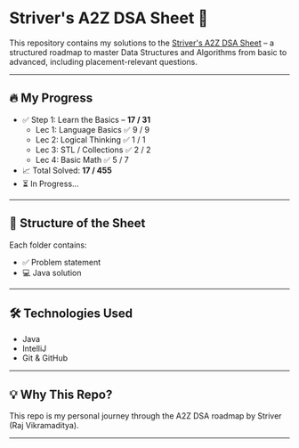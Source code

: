 # Striver's A2Z DSA Sheet 📘

This repository contains my solutions to the [Striver's A2Z DSA Sheet](https://takeuforward.org/interviews/strivers-a2z-dsa-course-sheet-2-0/) – 
a structured roadmap to master Data Structures and Algorithms from basic to advanced, including placement-relevant questions.

---

## 🔥 My Progress

- ✅ Step 1: Learn the Basics – **17 / 31**
  - Lec 1: Language Basics ✅ 9 / 9
  - Lec 2: Logical Thinking ✅ 1 / 1
  - Lec 3: STL / Collections ✅ 2 / 2
  - Lec 4: Basic Math ✅ 5 / 7
- 📈 Total Solved: **17 / 455**
- ⏳ In Progress...

---

## 🧩 Structure of the Sheet

Each folder contains:
- ✅ Problem statement
- 💻 Java solution 

---

## 🛠 Technologies Used
- Java
- IntelliJ
- Git & GitHub

---

## 💡 Why This Repo?
This repo is my personal journey through the A2Z DSA roadmap by Striver (Raj Vikramaditya).

---
